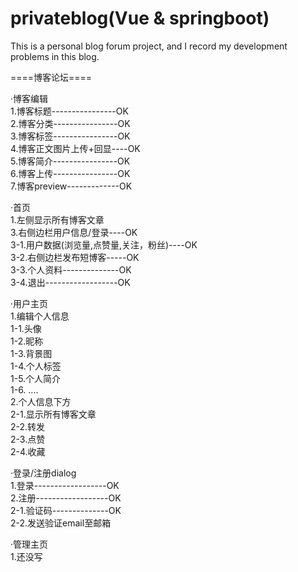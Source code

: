 # privateblog(Vue & springboot)
This is a personal blog forum project, and I record my development problems in this blog.  

====博客论坛====  

·博客编辑  
1.博客标题----------------OK  
2.博客分类----------------OK  
3.博客标签----------------OK  
4.博客正文图片上传+回显----OK  
5.博客简介----------------OK  
6.博客上传----------------OK  
7.博客preview-------------OK  
  
·首页  
1.左侧显示所有博客文章  
3.右侧边栏用户信息/登录----OK  
3-1.用户数据(浏览量,点赞量,关注，粉丝)----OK  
3-2.右侧边栏发布短博客-----OK  
3-3.个人资料--------------OK  
3-4.退出------------------OK  

·用户主页  
1.编辑个人信息  
1-1.头像  
1-2.昵称  
1-3.背景图  
1-4.个人标签  
1-5.个人简介  
1-6. ....  
2.个人信息下方  
2-1.显示所有博客文章  
2-2.转发  
2-3.点赞  
2-4.收藏  

·登录/注册dialog  
1.登录------------------OK  
2.注册------------------OK  
2-1.验证码--------------OK  
2-2.发送验证email至邮箱  

·管理主页  
1.还没写  
